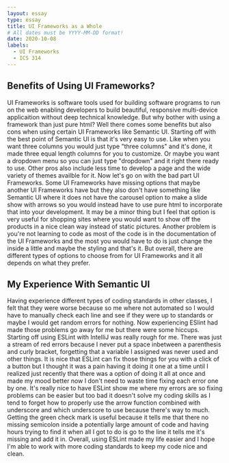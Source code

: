 ```yaml
---
layout: essay
type: essay
title: UI Frameworks as a Whole
# All dates must be YYYY-MM-DD format!
date: 2020-10-08
labels:
  - UI Frameworks
  - ICS 314
---
```


## Benefits of Using UI Frameworks?

UI Frameworks is software tools used for building software programs to run on the web enabling developers to build beautiful, responsive multi-device applicaition without deep technical knowledge. But why bother with using a framework than just pure html? Well there comes some benefits but also cons when using certain UI Frameworks like Semantic UI. Starting off with the best point of Semantic UI is that it's very easy to use. Like when you want three columns you would just type "three columns" and it's done, it made three equal length columns for you to customize. Or maybe you want a dropdown menu so you can just type "dropdown" and it right there ready to use. Other pros also include less time to develop a page and the wide variety of themes availble for it. Now let's go on with the bad part UI Frameworks. Some UI Frameworks have missing options that maybe another UI Frameworks have but they also don't have something like Semantic UI where it does not have the carousel option to make a slide show with arrows so you would instead have to use pure html to incorporate that into your development. It may be a minor thing but I feel that option is very useful for shopping sites where you would want to show off the products in a nice clean way instead of static pictures. Another problem is you're not learning to code as most of the code is in the documentation of the UI Frameworks and the most you would have to do is just change the inside a little and maybe the styling and that's it. But overall, there are different types of options to choose from for UI Frameworks and it all depends on what they prefer.

## My Experience With Semantic UI
Having experience different types of coding standards in other classes, I felt that they were worse because so me where not automated so I would have to manually check each line and see if they were up to standards or maybe I would get random errors for nothing. Now experiencing ESlint had made those problems go away for me but there were some hiccups. Starting off using ESLint with IntelliJ was really rough for me. There was just a stream of red errors because I never put a space inbetween a parenthesis and curly bracket, forgetting that a variable I assigned was never used and other things. It is nice that ESLint can fix those things for you with a click of a button but I thought it 
was a pain having it doing it one at a time until I realized just recently that there was a option of doing it all at once and made my mood better now I don't need to waste time fixing each error one by one. It's really nice to have ESLint show me where my errors are so fixing problems can be easier but too bad it doesn't solve my coding skills as I tend to forget how to properly use the arrow function combined with underscore and which underscore to use because there's way to much.
Getting the green check mark is useful because it tells me that there no missing semicolon inside a potentially large amount of code and having hours trying to find it when all I got to do is go to the line it tells me it's missing and add it in. Overall, using ESLint made my life easier and I hope I'm able to work with more coding standards to keep my code nice and clean.
